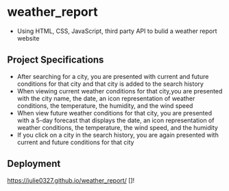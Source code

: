 # weather_report
* Using HTML, CSS, JavaScript, third party API to bulid a weather report website
## Project Specifications
* After searching for a city, you are presented with current and future conditions for that city and that city is added to the search history
* When viewing current weather conditions for that city,you are presented with the city name, the date, an icon representation of weather conditions, the temperature, the humidity, and the wind speed
* When view future weather conditions for that city, you are presented with a 5-day forecast that displays the date, an icon representation of weather conditions, the temperature, the wind speed, and the humidity
* If you click on a city in the search history, you are again presented with current and future conditions for that city
## Deployment
https://julie0327.github.io/weather_report/
[]!
